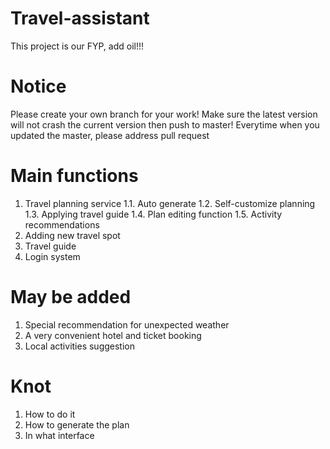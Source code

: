 # Travel-assistant
This project is our FYP, add oil!!!

# Notice
Please create your own branch for your work! Make sure the latest version will not crash the current version then push to master! Everytime when you updated the master, please address pull request

# Main functions
1.	Travel planning service
  1.1.	Auto generate
  1.2.	Self-customize planning
  1.3.	Applying travel guide
  1.4.	Plan editing function 
  1.5.	Activity recommendations
2.	Adding new travel spot
3.	Travel guide
4.	Login system

# May be added
1.	Special recommendation for unexpected weather 
2.	A very convenient hotel and ticket booking
3.	Local activities suggestion

# Knot
1. How to do it
2. How to generate the plan
3. In what interface
